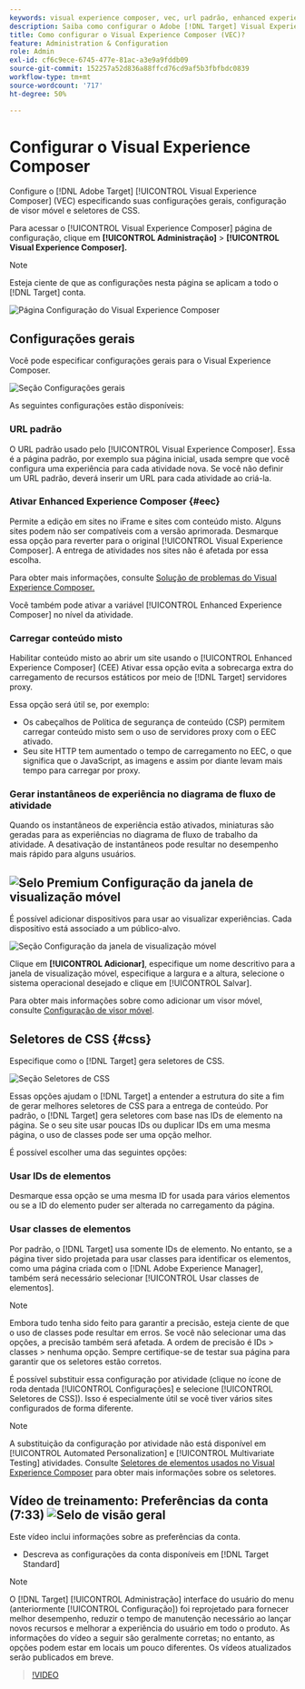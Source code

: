 ```yaml
---
keywords: visual experience composer, vec, url padrão, enhanced experience composer, eec, conteúdo misto, instantâneos de experiência, janela de visualização móvel, css, seletores de css
description: Saiba como configurar o Adobe [!DNL Target] Visual Experience Composer (VEC) especificando suas configurações gerais, configuração de visor móvel e seletores de CSS.
title: Como configurar o Visual Experience Composer (VEC)?
feature: Administration & Configuration
role: Admin
exl-id: cf6c9ece-6745-477e-81ac-a3e9a9fddb09
source-git-commit: 152257a52d836a88ffcd76cd9af5b3fbfbdc0839
workflow-type: tm+mt
source-wordcount: '717'
ht-degree: 50%

---
```


# Configurar o Visual Experience Composer

Configure o [!DNL Adobe Target] [!UICONTROL Visual Experience Composer] (VEC) especificando suas configurações gerais, configuração de visor móvel e seletores de CSS.

Para acessar o [!UICONTROL Visual Experience Composer] página de configuração, clique em **[!UICONTROL Administração]** > **[!UICONTROL Visual Experience Composer].**

>[!NOTE]
>
>Esteja ciente de que as configurações nesta página se aplicam a todo o [!DNL Target] conta.

![Página Configuração do Visual Experience Composer](/help/main/administrating-target/assets/vec.png)

## Configurações gerais

Você pode especificar configurações gerais para o Visual Experience Composer.

![Seção Configurações gerais](/help/main/administrating-target/assets/general-settings.png)

As seguintes configurações estão disponíveis:

### URL padrão

O URL padrão usado pelo [!UICONTROL Visual Experience Composer]. Essa é a página padrão, por exemplo sua página inicial, usada sempre que você configura uma experiência para cada atividade nova. Se você não definir um URL padrão, deverá inserir um URL para cada atividade ao criá-la.

### Ativar Enhanced Experience Composer {#eec}

Permite a edição em sites no iFrame e sites com conteúdo misto. Alguns sites podem não ser compatíveis com a versão aprimorada. Desmarque essa opção para reverter para o original [!UICONTROL Visual Experience Composer]. A entrega de atividades nos sites não é afetada por essa escolha.

Para obter mais informações, consulte [Solução de problemas do Visual Experience Composer.](/help/main/c-experiences/c-visual-experience-composer/r-troubleshoot-composer/troubleshoot-composer.md)

Você também pode ativar a variável [!UICONTROL Enhanced Experience Composer] no nível da atividade.

### Carregar conteúdo misto

Habilitar conteúdo misto ao abrir um site usando o [!UICONTROL Enhanced Experience Composer] (CEE) Ativar essa opção evita a sobrecarga extra do carregamento de recursos estáticos por meio de [!DNL Target] servidores proxy.

Essa opção será útil se, por exemplo:

* Os cabeçalhos de Política de segurança de conteúdo (CSP) permitem carregar conteúdo misto sem o uso de servidores proxy com o EEC ativado.
* Seu site HTTP tem aumentado o tempo de carregamento no EEC, o que significa que o JavaScript, as imagens e assim por diante levam mais tempo para carregar por proxy.

### Gerar instantâneos de experiência no diagrama de fluxo de atividade

Quando os instantâneos de experiência estão ativados, miniaturas são geradas para as experiências no diagrama de fluxo de trabalho da atividade. A desativação de instantâneos pode resultar no desempenho mais rápido para alguns usuários.

## ![Selo Premium](/help/main/assets/premium.png) Configuração da janela de visualização móvel

É possível adicionar dispositivos para usar ao visualizar experiências. Cada dispositivo está associado a um público-alvo.

![Seção Configuração da janela de visualização móvel](/help/main/administrating-target/assets/mobile-viewport-configuration.png)

Clique em **[!UICONTROL Adicionar]**, especifique um nome descritivo para a janela de visualização móvel, especifique a largura e a altura, selecione o sistema operacional desejado e clique em [!UICONTROL Salvar].

Para obter mais informações sobre como adicionar um visor móvel, consulte [Configuração de visor móvel](/help/main/c-experiences/c-visual-experience-composer/mobile-viewports.md).

## Seletores de CSS {#css}

Especifique como o [!DNL Target] gera seletores de CSS.

![Seção Seletores de CSS](/help/main/administrating-target/assets/css-selectors.png)

Essas opções ajudam o [!DNL Target] a entender a estrutura do site a fim de gerar melhores seletores de CSS para a entrega de conteúdo. Por padrão, o [!DNL Target] gera seletores com base nas IDs de elemento na página. Se o seu site usar poucas IDs ou duplicar IDs em uma mesma página, o uso de classes pode ser uma opção melhor.

É possível escolher uma das seguintes opções:

### Usar IDs de elementos

Desmarque essa opção se uma mesma ID for usada para vários elementos ou se a ID do elemento puder ser alterada no carregamento da página.

### Usar classes de elementos

Por padrão, o [!DNL Target] usa somente IDs de elemento. No entanto, se a página tiver sido projetada para usar classes para identificar os elementos, como uma página criada com o [!DNL Adobe Experience Manager], também será necessário selecionar [!UICONTROL Usar classes de elementos].

>[!NOTE]
>
>Embora tudo tenha sido feito para garantir a precisão, esteja ciente de que o uso de classes pode resultar em erros. Se você não selecionar uma das opções, a precisão também será afetada. A ordem de precisão é IDs > classes > nenhuma opção. Sempre certifique-se de testar sua página para garantir que os seletores estão corretos.

É possível substituir essa configuração por atividade (clique no ícone de roda dentada [!UICONTROL Configurações] e selecione [!UICONTROL Seletores de CSS]). Isso é especialmente útil se você tiver vários sites configurados de forma diferente.

>[!NOTE]
>
>A substituição da configuração por atividade não está disponível em [!UICONTROL Automated Personalization] e [!UICONTROL Multivariate Testing] atividades.  Consulte [Seletores de elementos usados no Visual Experience Composer](/help/main/c-experiences/c-visual-experience-composer/vec-selectors.md) para obter mais informações sobre os seletores.

## Vídeo de treinamento: Preferências da conta (7:33) ![Selo de visão geral](/help/main/assets/overview.png)

Este vídeo inclui informações sobre as preferências da conta.

* Descreva as configurações da conta disponíveis em [!DNL Target Standard]

>[!NOTE]
>
>O [!DNL Target] [!UICONTROL Administração] interface do usuário do menu (anteriormente [!UICONTROL Configuração]) foi reprojetado para fornecer melhor desempenho, reduzir o tempo de manutenção necessário ao lançar novos recursos e melhorar a experiência do usuário em todo o produto. As informações do vídeo a seguir são geralmente corretas; no entanto, as opções podem estar em locais um pouco diferentes. Os vídeos atualizados serão publicados em breve.

>[!VIDEO](https://video.tv.adobe.com/v/17379)
